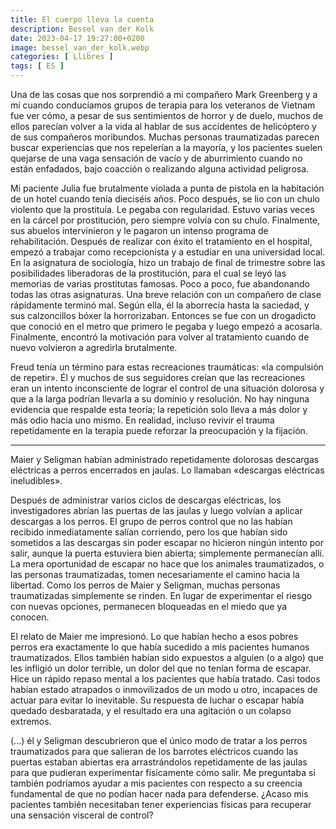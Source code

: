 ```yaml
---
title: El cuerpo lleva la cuenta
description: Bessel van der Kolk
date: 2023-04-17 19:27:00+0200
image: bessel_van_der_kolk.webp
categories: [ Llibres ]
tags: [ ES ]
---
```


Una de las cosas que nos sorprendió a mi compañero Mark Greenberg y a mí cuando conducíamos grupos de terapia para los veteranos de Vietnam fue ver cómo, a pesar de sus sentimientos de horror y de duelo, muchos de ellos parecían volver a la vida al hablar de sus accidentes de helicóptero y de sus compañeros moribundos. Muchas personas traumatizadas parecen buscar experiencias que nos repelerían a la mayoría, y los pacientes suelen quejarse de una vaga sensación de vacío y de aburrimiento cuando no están enfadados, bajo coacción o realizando alguna actividad peligrosa.

Mi paciente Julia fue brutalmente violada a punta de pistola en la habitación de un hotel cuando tenía dieciséis años. Poco después, se lio con un chulo violento que la prostituía. Le pegaba con regularidad. Estuvo varias veces en la cárcel por prostitución, pero siempre volvía con su chulo. Finalmente, sus abuelos intervinieron y le pagaron un intenso programa de rehabilitación. Después de realizar con éxito el tratamiento en el hospital, empezó a trabajar como recepcionista y a estudiar en una universidad local. En la asignatura de sociología, hizo un trabajo de final de trimestre sobre las posibilidades liberadoras de la prostitución, para el cual se leyó las memorias de varias prostitutas famosas. Poco a poco, fue abandonando todas las otras asignaturas. Una breve relación con un compañero de clase rápidamente terminó mal. Según ella, él la aborrecía hasta la saciedad, y sus calzoncillos bóxer la horrorizaban. Entonces se fue con un drogadicto que conoció en el metro que primero le pegaba y luego empezó a acosarla. Finalmente, encontró la motivación para volver al tratamiento cuando de nuevo volvieron a agredirla brutalmente.

Freud tenía un término para estas recreaciones traumáticas: «la compulsión de repetir». Él y muchos de sus seguidores creían que las recreaciones eran un intento inconsciente de lograr el control de una situación dolorosa y que a la larga podrían llevarla a su dominio y resolución. No hay ninguna evidencia que respalde esta teoría; la repetición solo lleva a más dolor y más odio hacia uno mismo. En realidad, incluso revivir el trauma repetidamente en la terapia puede reforzar la preocupación y la fijación.

---

Maier y Seligman habían administrado repetidamente dolorosas descargas eléctricas a perros encerrados en jaulas. Lo llamaban «descargas eléctricas ineludibles».

Después de administrar varios ciclos de descargas eléctricas, los investigadores abrían las puertas de las jaulas y luego volvían a aplicar descargas a los perros. El grupo de perros control que no las habían recibido inmediatamente salían corriendo, pero los que habían sido sometidos a las descargas sin poder escapar no hicieron ningún intento por salir, aunque la puerta estuviera bien abierta; simplemente permanecían allí. La mera oportunidad de escapar no hace que los animales traumatizados, o las personas traumatizadas, tomen necesariamente el camino hacia la libertad. Como los perros de Maier y Seligman, muchas personas traumatizadas simplemente se rinden. En lugar de experimentar el riesgo con nuevas opciones, permanecen bloqueadas en el miedo que ya conocen.

El relato de Maier me impresionó. Lo que habían hecho a esos pobres perros era exactamente lo que había sucedido a mis pacientes humanos traumatizados. Ellos también habían sido expuestos a alguien (o a algo) que les infligió un dolor terrible, un dolor del que no tenían forma de escapar. Hice un rápido repaso mental a los pacientes que había tratado. Casi todos habían estado atrapados o inmovilizados de un modo u otro, incapaces de actuar para evitar lo inevitable. Su respuesta de luchar o escapar había quedado desbaratada, y el resultado era una agitación o un colapso extremos.

(...) él y Seligman descubrieron que el único modo de tratar a los perros traumatizados para que salieran de los barrotes eléctricos cuando las puertas estaban abiertas era arrastrándolos repetidamente de las jaulas para que pudieran experimentar físicamente cómo salir. Me preguntaba si también podríamos ayudar a mis pacientes con respecto a su creencia fundamental de que no podían hacer nada para defenderse. ¿Acaso mis pacientes también necesitaban tener experiencias físicas para recuperar una sensación visceral de control?
